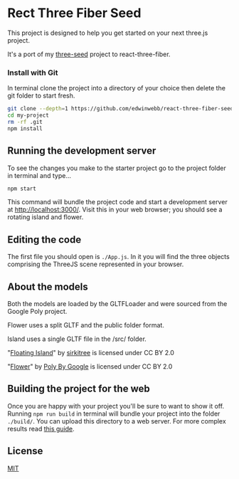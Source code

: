 # Rect Three Fiber Seed

This project is designed to help you get started on your next three.js project. 

It's a port of my [three-seed](https://github.com/edwinwebb/three-seed) project to react-three-fiber.

### Install with Git
In terminal clone the project into a directory of your choice then delete the git folder to start fresh.

```bash
git clone --depth=1 https://github.com/edwinwebb/react-three-fiber-seed.git my-project
cd my-project
rm -rf .git
npm install
```

## Running the development server
To see the changes you make to the starter project go to the project folder in terminal and type...

```bash
npm start
```

This command will bundle the project code and start a development server at [http://localhost:3000/](http://localhost:3000/). Visit this in your web browser; you should see a rotating island and flower.

## Editing the code
The first file you should open is `./App.js`. In it you will find the three objects comprising the ThreeJS scene represented in your browser. 

## About the models
Both the models are loaded by the GLTFLoader and were sourced from the Google Poly project.

Flower uses a split GLTF and the public folder format.

Island uses a single GLTF file in the /src/ folder.

"[Floating Island](https://poly.google.com/view/eEz9hdknXOi)" by [sirkitree](https://poly.google.com/user/3dVB0GT8oMI) is licensed under CC BY 2.0

"[Flower](https://poly.google.com/view/9znAp0dJiS8)" by [Poly By Google](https://poly.google.com/user/4aEd8rQgKu2) is licensed under CC BY 2.0

## Building the project for the web
Once you are happy with your project you'll be sure to want to show it off. Running `npm run build` in terminal will bundle your project into the folder `./build/`. You can upload this directory to a web server. For more complex results read [this guide](https://webpack.js.org/guides/production/).

## License
[MIT](https://github.com/edwinwebb/react-three-fiber-seed/blob/master/LICENSE)